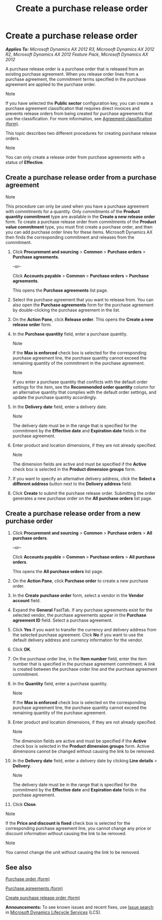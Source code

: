 ﻿---
title: Create a purchase release order
TOCTitle: Create a purchase release order
ms:assetid: 4bbc52c7-9ff7-4f6f-a6d4-0cb1f29ed713
ms:mtpsurl: https://technet.microsoft.com/en-us/library/Hh545520(v=AX.60)
ms:contentKeyID: 37832501
ms.date: 04/18/2014
mtps_version: v=AX.60
---

# Create a purchase release order 


_**Applies To:** Microsoft Dynamics AX 2012 R3, Microsoft Dynamics AX 2012 R2, Microsoft Dynamics AX 2012 Feature Pack, Microsoft Dynamics AX 2012_

A purchase release order is a purchase order that is released from an existing purchase agreement. When you release order lines from a purchase agreement, the commitment terms specified in the purchase agreement are applied to the purchase order.


> [!NOTE]
> <P>If you have selected the <STRONG>Public sector</STRONG> configuration key, you can create a purchase agreement classification that requires direct invoices and prevents release orders from being created for purchase agreements that use the classification. For more information, see <A href="https://technet.microsoft.com/en-us/library/hh802986(v=ax.60)">Agreement classification (form)</A>.</P>



This topic describes two different procedures for creating purchase release orders.


> [!NOTE]
> <P>You can only create a release order from purchase agreements with a status of <STRONG>Effective</STRONG>.</P>



## Create a purchase release order from a purchase agreement


> [!NOTE]
> <P>This procedure can only be used when you have a purchase agreement with commitments for a quantity. Only commitments of the <STRONG>Product quantity commitment</STRONG> type are available in the <STRONG>Create a new release order</STRONG> form. To create a purchase release order from commitments of the <STRONG>Product value commitment</STRONG> type, you must first create a purchase order, and then you can add purchase order lines for these items. Microsoft Dynamics AX then finds the corresponding commitment and releases from the commitment.</P>



1.  Click **Procurement and sourcing** \> **Common** \> **Purchase orders** \> **Purchase agreements**.
    
    –or–
    
    Click **Accounts payable** \> **Common** \> **Purchase orders** \> **Purchase agreements**.
    
    This opens the **Purchase agreements** list page.

2.  Select the purchase agreement that you want to release from. You can also open the **Purchase agreements** form for the purchase agreement by double-clicking the purchase agreement in the list.

3.  On the **Action Pane**, click **Release order**. This opens the **Create a new release order** form.

4.  In the **Purchase quantity** field, enter a purchase quantity.
    

    > [!NOTE]
    > <P>If the <STRONG>Max is enforced</STRONG> check box is selected for the corresponding purchase agreement line, the purchase quantity cannot exceed the remaining quantity of the commitment in the purchase agreement.</P>

    

    > [!NOTE]
    > <P>If you enter a purchase quantity that conflicts with the default order settings for the item, see the <STRONG>Recommended order quantity</STRONG> column for an alternative quantity that complies with the default order settings, and update the purchase quantity accordingly.</P>



5.  In the **Delivery date** field, enter a delivery date.
    

    > [!NOTE]
    > <P>The delivery date must be in the range that is specified for the commitment by the <STRONG>Effective date</STRONG> and <STRONG>Expiration date</STRONG> fields in the purchase agreement.</P>



6.  Enter product and location dimensions, if they are not already specified.
    

    > [!NOTE]
    > <P>The dimension fields are active and must be specified if the <STRONG>Active</STRONG> check box is selected in the <STRONG>Product dimension groups</STRONG> form.</P>



7.  If you want to specify an alternative delivery address, click the **Select a different address** button next to the **Delivery address** field.

8.  Click **Create** to submit the purchase release order. Submitting the order generates a new purchase order on the **All purchase orders** list page.

## Create a purchase release order from a new purchase order

1.  Click **Procurement and sourcing** \> **Common** \> **Purchase orders** \> **All purchase orders**.
    
    –or–
    
    Click **Accounts payable** \> **Common** \> **Purchase orders** \> **All purchase orders**.
    
    This opens the **All purchase orders** list page.

2.  On the **Action Pane**, click **Purchase order** to create a new purchase order.

3.  In the **Create purchase order** form, select a vendor in the **Vendor account** field.

4.  Expand the **General** FastTab. If any purchase agreements exist for the selected vendor, the purchase agreements appear in the **Purchase agreement ID** field. Select a purchase agreement.

5.  Click **Yes** if you want to transfer the currency and delivery address from the selected purchase agreement. Click **No** if you want to use the default delivery address and currency information for the vendor.

6.  Click **OK**.

7.  On the purchase order line, in the **Item number** field, enter the item number that is specified in the purchase agreement commitment. A link is created between the purchase order line and the purchase agreement commitment.

8.  In the **Quantity** field, enter a purchase quantity.
    

    > [!NOTE]
    > <P>If the <STRONG>Max is enforced</STRONG> check box is selected on the corresponding purchase agreement line, the purchase quantity cannot exceed the remaining quantity of the purchase agreement.</P>



9.  Enter product and location dimensions, if they are not already specified.
    

    > [!NOTE]
    > <P>The dimension fields are active and must be specified if the <STRONG>Active</STRONG> check box is selected in the <STRONG>Product dimension groups</STRONG> form. Active dimensions cannot be changed without causing the link to be removed.</P>



10. In the **Delivery date** field, enter a delivery date by clicking **Line details** \> **Delivery**.
    

    > [!NOTE]
    > <P>The delivery date must be in the range that is specified for the commitment by the <STRONG>Effective date</STRONG> and <STRONG>Expiration date</STRONG> fields in the purchase agreement.</P>



11. Click **Close**.


> [!NOTE]
> <P>If the <STRONG>Price and discount is fixed</STRONG> check box is selected for the corresponding purchase agreement line, you cannot change any price or discount information without causing the link to be removed.</P>




> [!NOTE]
> <P>You cannot change the unit without causing the link to be removed.</P>



## See also

[Purchase order (form)](https://technet.microsoft.com/en-us/library/aa557983\(v=ax.60\))

[Purchase agreements (form)](https://technet.microsoft.com/en-us/library/hh209550\(v=ax.60\))

[Create purchase release order (form)](https://technet.microsoft.com/en-us/library/aa588195\(v=ax.60\))

  
**Announcements:** To see known issues and recent fixes, use [Issue search](http://go.microsoft.com/fwlink/?linkid=389258) in [Microsoft Dynamics Lifecycle Services](http://go.microsoft.com/fwlink/?linkid=306505) (LCS).

